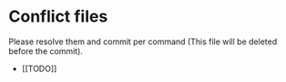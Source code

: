 # Conflict files
Please resolve them and commit per command (This file will be deleted before the commit).
- [[TODO]]